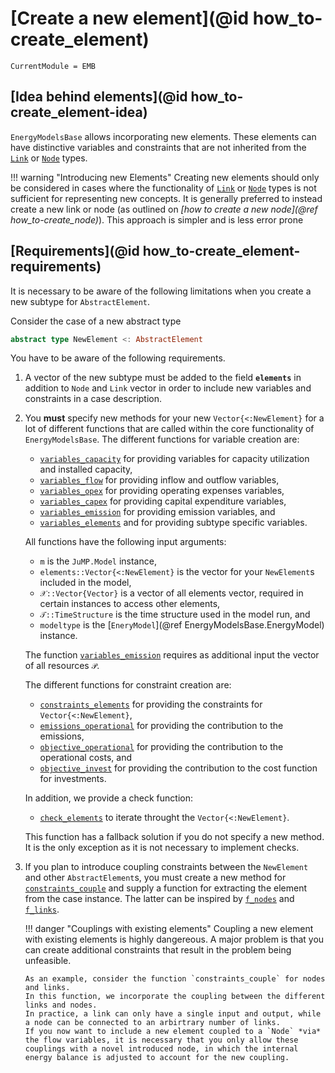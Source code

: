 # [Create a new element](@id how_to-create_element)

```@meta
CurrentModule = EMB
```

## [Idea behind elements](@id how_to-create_element-idea)

`EnergyModelsBase` allows incorporating new elements.
These elements can have distinctive variables and constraints that are not inherited from the [`Link`](@ref) or [`Node`](@ref) types.

!!! warning "Introducing new Elements"
   Creating new elements should only be considered in cases where the functionality of [`Link`](@ref) or [`Node`](@ref) types is not sufficient for representing new concepts.
   It is generally preferred to instead create a new link or node (as outlined on *[how to create a new node](@ref how_to-create_node)*).
   This approach is simpler and is less error prone

## [Requirements](@id how_to-create_element-requirements)

It is necessary to be aware of the following limitations when you create a new subtype for `AbstractElement`.

Consider the case of a new abstract type

```julia
abstract type NewElement <: AbstractElement
```

You have to be aware of the following requirements.

1. A vector of the new subtype must be added to the field **`elements`** in addition to `Node` and `Link` vector in order to include new variables and constraints in a case description.
2. You **must** specify new methods for your new `Vector{<:NewElement}` for a lot of different functions that are called within the core functionality of `EnergyModelsBase`.
   The different functions for variable creation are:

   - [`variables_capacity`](@ref) for providing variables for capacity utilization and installed capacity,
   - [`variables_flow`](@ref) for providing inflow and outflow variables,
   - [`variables_opex`](@ref) for providing operating expenses variables,
   - [`variables_capex`](@ref) for providing capital expenditure variables,
   - [`variables_emission`](@ref) for providing emission variables, and
   - [`variables_elements`](@ref) and for providing subtype specific variables.

   All functions have the following input arguments:

   - `m` is the `JuMP.Model` instance,
   - `elements::Vector{<:NewElement}` is the vector for your `NewElement`s included in the model,
   - `𝒳::Vector{Vector}` is a vector of all elements vector, required in certain instances to access other elements,
   - `𝒯::TimeStructure` is the time structure used in the model run, and
   - `modeltype` is the [`EneryModel`](@ref EnergyModelsBase.EnergyModel) instance.

   The function [`variables_emission`](@ref) requires as additional input the vector of all resources `𝒫`.

   The different functions for constraint creation are:

   - [`constraints_elements`](@ref) for providing the constraints for `Vector{<:NewElement}`,
   - [`emissions_operational`](@ref) for providing the contribution to the emissions,
   - [`objective_operational`](@ref) for providing the contribution to the operational costs, and
   - [`objective_invest`](@ref) for providing the contribution to the cost function for investments.

   In addition, we provide a check function:

   - [`check_elements`](@ref) to iterate throught the `Vector{<:NewElement}`.

   This function has a fallback solution if you do not specify a new method.
   It is the only exception as it is not necessary to implement checks.

3. If you plan to introduce coupling constraints between the `NewElement` and other `AbstractElement`s, you must create a new method for [`constraints_couple`](@ref) and supply a function for extracting the element from the case instance.
   The latter can be inspired by [`f_nodes`](@ref) and [`f_links`](@ref).

   !!! danger "Couplings with existing elements"
       Coupling a new element with existing elements is highly dangereous.
       A major problem is that you can create additional constraints that result in the problem being unfeasible.

       As an example, consider the function `constraints_couple` for nodes and links.
       In this function, we incorporate the coupling between the different links and nodes.
       In practice, a link can only have a single input and output, while a node can be connected to an arbirtrary number of links.
       If you now want to include a new element coupled to a `Node` *via* the flow variables, it is necessary that you only allow these couplings with a novel introduced node, in which the internal energy balance is adjusted to account for the new coupling.
